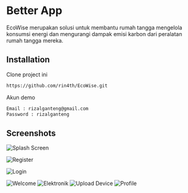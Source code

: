 # Better App

EcoWise merupakan solusi untuk membantu rumah tangga mengelola konsumsi energi dan mengurangi dampak emisi karbon dari peralatan rumah tangga mereka.

## Installation

Clone project ini

```bash
https://github.com/rin4th/EcoWise.git
```


Akun demo

```bash
Email : rizalganteng@gmail.com
Password : rizalganteng
```

## Screenshots

![Splash Screen](./screenshot/splash.png)

![Register](./screenshot/register.png)

![Login](./screenshot/login.png)

![Welcome](./screenshot/welcome.png)
![Elektronik](./screenshot/elektronik.png)
![Upload Device](./screenshot/add_device.png)
![Profile](./screenshot/profile.png)    
